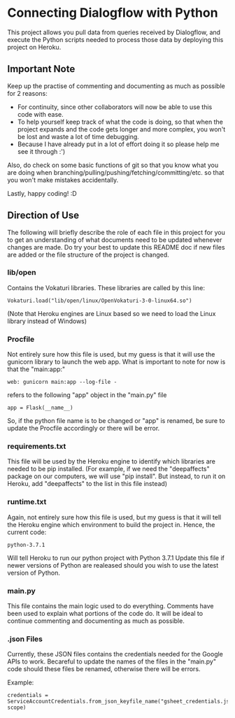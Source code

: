 # Connecting Dialogflow with Python

This project allows you pull data from queries received by Dialogflow, and execute the Python scripts needed to process those data by deploying this project on Heroku.

## Important Note

Keep up the practise of commenting and documenting as much as possible for 2 reasons:
* For continuity, since other collaborators will now be able to use this code with ease.
* To help yourself keep track of what the code is doing, so that when the project expands and the code gets longer and more complex, you won't be lost and waste a lot of time debugging.
* Because I have already put in a lot of effort doing it so please help me see it through :')

Also, do check on some basic functions of git so that you know what you are doing when branching/pulling/pushing/fetching/committing/etc. so that you won't make mistakes accidentally.

Lastly, happy coding! :D

## Direction of Use

The following will briefly describe the role of each file in this project for you to get an understanding of what documents need to be updated whenever changes are made. Do try your best to update this README doc if new files are added or the file structure of the project is changed.

### lib/open

Contains the Vokaturi libraries. These libraries are called by this line:

```
Vokaturi.load("lib/open/linux/OpenVokaturi-3-0-linux64.so")
```

(Note that Heroku engines are Linux based so we need to load the Linux library instead of Windows)

### Procfile

Not entirely sure how this file is used, but my guess is that it will use the gunicorn library to launch the web app. What is important to note for now is that the "main:app:"

```
web: gunicorn main:app --log-file -
```
refers to the following "app" object in the "main.py" file

```
app = Flask(__name__)
```

So, if the python file name is to be changed or "app" is renamed, be sure to update the Procfile accordingly or there will be error.

### requirements.txt

This file will be used by the Heroku engine to identify which libraries are needed to be pip installed. 
(For example, if we need the "deepaffects" package on our computers, we will use "pip install". But instead, to run it on Heroku, add "deepaffects" to the list in this file instead)

### runtime.txt

Again, not entirely sure how this file is used, but my guess is that it will tell the Heroku engine which environment to build the project in. Hence, the current code:

```
python-3.7.1
```

Will tell Heroku to run our python project with Python 3.7.1
Update this file if newer versions of Python are realeased should you wish to use the latest version of Python.

### main.py

This file contains the main logic used to do everything. Comments have been used to explain what portions of the code do. It will be ideal to continue commenting and documenting as much as possible.

### .json Files

Currently, these JSON files contains the credentials needed for the Google APIs to work. Becareful to update the names of the files in the "main.py" code should these files be renamed, otherwise there will be errors.

Example:
```
credentials = ServiceAccountCredentials.from_json_keyfile_name("gsheet_credentials.json", scope)
```

